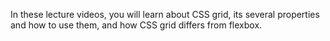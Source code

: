 In these lecture videos, you will learn about CSS grid, its several properties and how to use them, and how CSS grid differs from flexbox.